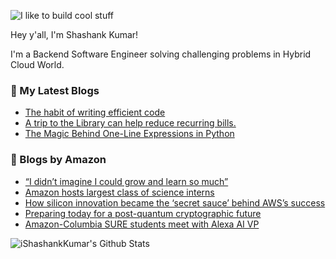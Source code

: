 ![I like to build cool stuff](https://res.cloudinary.com/dt8g3rhcy/image/upload/v1595929574/i_like_to_build_cool_shit._1_nzbwjh.png)

Hey y'all, I'm Shashank Kumar! 

I'm a Backend Software Engineer solving challenging problems in Hybrid Cloud World.

### 📕 My Latest Blogs
<!-- BLOG-POST-LIST:START -->
- [The habit of writing efficient code](https://medium.com/@ishashankkumar/the-habit-of-writing-efficient-code-153b05f04269?source=rss-d24dda280d5f------2)
- [A trip to the Library can help reduce recurring bills.](https://medium.com/swlh/a-trip-to-the-library-can-help-reduce-recurring-bills-23bca495cdf5?source=rss-d24dda280d5f------2)
- [The Magic Behind One-Line Expressions in Python](https://medium.com/swlh/the-magic-behind-one-line-expressions-in-python-816c10180c5c?source=rss-d24dda280d5f------2)
<!-- BLOG-POST-LIST:END -->

### 📕 Blogs by Amazon
<!-- AMAZON-BLOG-POST-LIST:START -->
- [“I didn’t imagine I could grow and learn so much”](https://www.amazon.science/working-at-amazon/amazon-internships-summer-2022-experience-donato-crisostomi-science-intern)
- [Amazon hosts largest class of science interns](https://www.amazon.science/working-at-amazon/amazon-hosts-largest-class-of-science-interns)
- [How silicon innovation became the ‘secret sauce’ behind AWS’s success](https://www.amazon.science/how-silicon-innovation-became-the-secret-sauce-behind-awss-success)
- [Preparing today for a post-quantum cryptographic future](https://www.amazon.science/blog/preparing-today-for-a-post-quantum-cryptographic-future)
- [Amazon-Columbia SURE students meet with Alexa AI VP](https://www.amazon.science/academic-engagements/amazon-columbia-sure-students-meet-with-alexa-ai-vp)
<!-- AMAZON-BLOG-POST-LIST:END -->



<img align="center" alt="iShashankKumar's Github Stats" src="https://github-readme-stats.vercel.app/api?username=ishashankkumar&show_icons=true&hide_border=true" />
